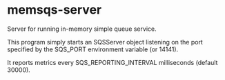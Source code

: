 # memsqs-server
Server for running in-memory simple queue service.

This program simply starts an SQSServer object listening on the port specified by the SQS_PORT environment variable (or 14141).

It reports metrics every SQS_REPORTING_INTERVAL milliseconds (default 30000).
